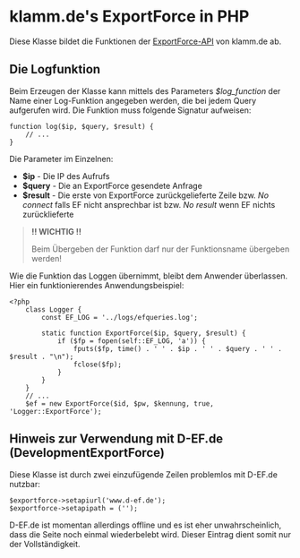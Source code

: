 # klamm.de's ExportForce in PHP

Diese Klasse bildet die Funktionen der [ExportForce-API][ef] von klamm.de
ab.

[ef]: http://ef.klamm.de "ExportForce-API"

## Die Logfunktion

Beim Erzeugen der Klasse kann mittels des Parameters *$log_function* der Name
einer Log-Funktion angegeben werden, die bei jedem Query aufgerufen wird.
Die Funktion muss folgende Signatur aufweisen:

    function log($ip, $query, $result) {
        // ...
    }

Die Parameter im Einzelnen:

* **$ip**     - Die IP des Aufrufs
* **$query**  - Die an ExportForce gesendete Anfrage
* **$result** - Die erste von ExportForce zurückgelieferte Zeile
                bzw. *No connect* falls EF nicht ansprechbar ist
                bzw. *No result* wenn EF nichts zurücklieferte

> **!! WICHTIG !!**
>
>   Beim Übergeben der Funktion darf nur der Funktionsname übergeben
>   werden!

Wie die Funktion das Loggen übernimmt, bleibt dem Anwender
überlassen. Hier ein funktionierendes Anwendungsbeispiel:

    <?php
        class Logger {
            const EF_LOG = '../logs/efqueries.log';

            static function ExportForce($ip, $query, $result) {
                if ($fp = fopen(self::EF_LOG, 'a')) {
                    fputs($fp, time() . ' ' . $ip . ' ' . $query . ' ' . $result . "\n");
                    fclose($fp);
                }
            }
        }
        // ...
        $ef = new ExportForce($id, $pw, $kennung, true, 'Logger::ExportForce');
         

## Hinweis zur Verwendung mit D-EF.de (DevelopmentExportForce)

Diese Klasse ist durch zwei einzufügende Zeilen problemlos mit D-EF.de nutzbar:

    $exportforce->setapiurl('www.d-ef.de');
    $exportforce->setapipath = ('');

D-EF.de ist momentan allerdings offline und es ist eher unwahrscheinlich, dass die
Seite noch einmal wiederbelebt wird. Dieser Eintrag dient somit nur der Vollständigkeit.
